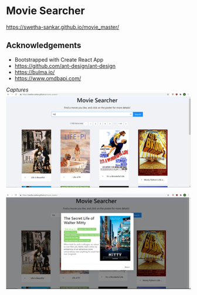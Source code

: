 # Movie Searcher
https://swetha-sankar.github.io/movie_master/

## Acknowledgements
- Bootstrapped with Create React App
- https://github.com/ant-design/ant-design
- https://bulma.io/
- https://www.omdbapi.com/

*Captures* 
![Demo](/public/demo.PNG)


![Detail Box](/public/demo2.PNG)

